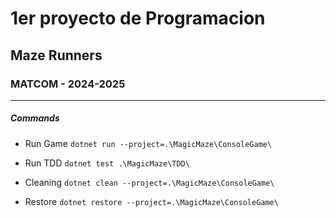 # 1er proyecto de Programacion
## Maze Runners
### MATCOM - 2024-2025

---------------------------------
##### Commands

* Run Game `dotnet run --project=.\MagicMaze\ConsoleGame\`
* Run TDD `dotnet test .\MagicMaze\TDD\`

* Cleaning `dotnet clean --project=.\MagicMaze\ConsoleGame\ `
* Restore `dotnet restore --project=.\MagicMaze\ConsoleGame\ `



